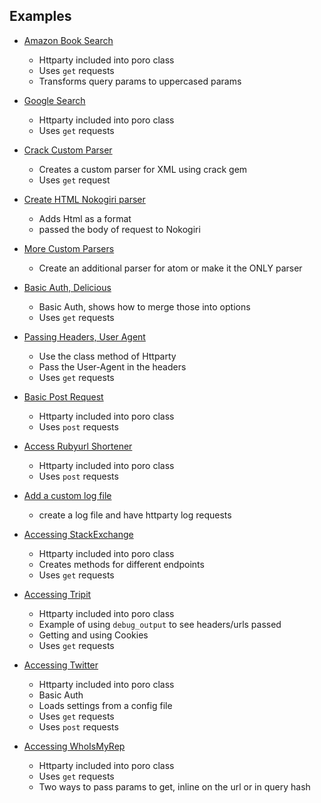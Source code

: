## Examples

* [Amazon Book Search](aaws.rb)
    * Httparty included into poro class
    * Uses `get` requests
    * Transforms query params to uppercased params

* [Google Search](google.rb)
  * Httparty included into poro class
  * Uses `get` requests

* [Crack Custom Parser](crack.rb)
    * Creates a custom parser for XML using crack gem
    * Uses `get` request

* [Create HTML Nokogiri parser](nokogiri_html_parser.rb)   
    * Adds Html as a format
    * passed the body of request to Nokogiri
    
* [More Custom Parsers](custom_parsers.rb)
  * Create an additional parser for atom or make it the ONLY parser
  
* [Basic Auth, Delicious](delicious.rb)
  * Basic Auth, shows how to merge those into options
  * Uses `get` requests
  
* [Passing Headers, User Agent](headers_and_user_agents.rb)
  * Use the class method of Httparty
  * Pass the User-Agent in the headers
  * Uses `get` requests
  
* [Basic Post Request](basic.rb)
    * Httparty included into poro class
    * Uses `post` requests

* [Access Rubyurl Shortener](rubyurl.rb)
  * Httparty included into poro class
  * Uses `post` requests
  
* [Add a custom log file](logging.rb)
  * create a log file and have httparty log requests

* [Accessing StackExchange](stackexchange.rb)
  * Httparty included into poro class
  * Creates methods for different endpoints
  * Uses `get` requests
  
* [Accessing Tripit](tripit_sign_in.rb)
  * Httparty included into poro class
  * Example of using `debug_output` to see headers/urls passed
  * Getting and using Cookies
  * Uses `get` requests
  
* [Accessing Twitter](twitter.rb)
  * Httparty included into poro class
  * Basic Auth
  * Loads settings from a config file 
  * Uses `get` requests
  * Uses `post` requests
  
* [Accessing WhoIsMyRep](whoismyrep.rb)
  * Httparty included into poro class
  * Uses `get` requests     
  * Two ways to pass params to get, inline on the url or in query hash
